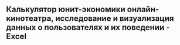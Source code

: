 ## Калькулятор юнит-экономики онлайн-кинотеатра, исследование и визуализация данных о пользователях и их поведении - Excel

